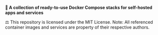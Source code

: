 **🐳 A collection of ready-to-use Docker Compose stacks for self-hosted apps and services**

⚖️ This repository is licensed under the MIT License.
Note: All referenced container images and services are property of their respective authors.
